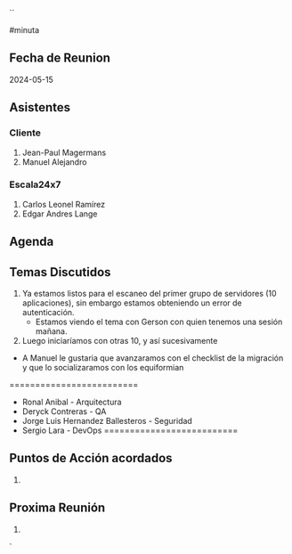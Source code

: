 ``

#minuta
## Fecha de Reunion
2024-05-15

## Asistentes

### Cliente
1. Jean-Paul Magermans
2. Manuel Alejandro
### Escala24x7
1. Carlos Leonel Ramírez
2. Edgar Andres Lange

## Agenda

## Temas Discutidos
1. Ya estamos listos para el escaneo del primer grupo de servidores (10 aplicaciones), sin embargo estamos obteniendo un error de autenticación.
	- Estamos viendo el tema con Gerson con quien tenemos una sesión mañana.
1. Luego iniciaríamos con otras 10, y así sucesivamente

- A Manuel le gustaria que avanzaramos con el checklist de la migración y que lo socializaramos con los equiformian

=========================
- Ronal Anibal - Arquitectura
- Deryck Contreras - QA
- Jorge Luis Hernandez Ballesteros - Seguridad
- Sergio Lara - DevOps
==========================
## Puntos de Acción acordados
1. 

## Proxima Reunión
1.  

`